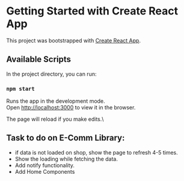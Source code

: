 # Getting Started with Create React App

This project was bootstrapped with [Create React App](https://github.com/facebook/create-react-app).

## Available Scripts

In the project directory, you can run:

### `npm start`

Runs the app in the development mode.\
Open [http://localhost:3000](http://localhost:3000) to view it in the browser.

The page will reload if you make edits.\

## Task to do on E-Comm Library:

- if data is not loaded on shop, show the page to refresh 4-5 times.
- Show the loading while fetching the data.
- Add notify functionality.
- Add Home Components
